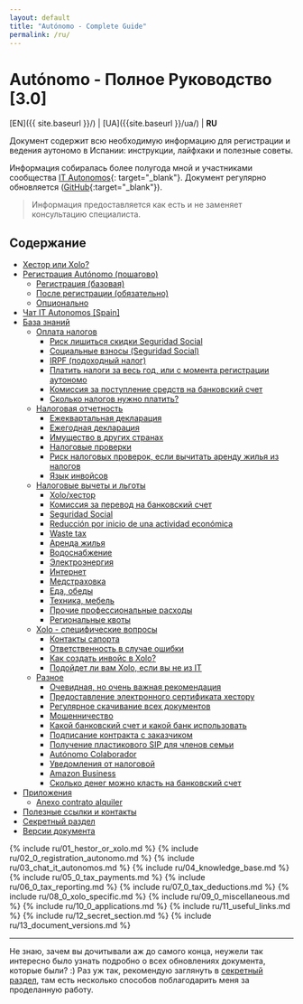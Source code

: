 ```yaml
---
layout: default
title: "Autónomo - Complete Guide"
permalink: /ru/
---
```


# Autónomo - Полное Руководство [3.0]

[EN]({{ site.baseurl }}/) | [UA]({{site.baseurl }}/ua/) | **RU**

Документ содержит всю необходимую информацию для регистрации и ведения аутономо в Испании: инструкции, лайфхаки и
полезные советы.

Информация собиралась более полугода мной и участниками сообщества [IT Autonomos](https://bit.ly/it-autonomos-es){:
target="_blank"}. Документ регулярно обновляется ([GitHub](https://bit.ly/it-autonomos-github){:target="_blank"}).

> Информация предоставляется как есть и не заменяет консультацию специалиста.

## Содержание

- [Хестор или Xolo?](#хестор-или-xolo)
- [Регистрация Autónomo (пошагово)](#регистрация-autónomo-пошагово)
    - [Регистрация (базовая)](#регистрация-базовая)
    - [После регистрации (обязательно)](#после-регистрации-обязательно)
    - [Опционально](#опционально)
- [Чат IT Autonomos [Spain]](#чат-it-autonomos-spain)
- [База знаний](#база-знаний)
    - [Оплата налогов](#оплата-налогов)
        - [Риск лишиться скидки Seguridad Social](#риск-лишиться-скидки-seguridad-social)
        - [Социальные взносы (Seguridad Social)](#социальные-взносы-seguridad-social)
        - [IRPF (подоходный налог)](#irpf-подоходный-налог)
        - [Платить налоги за весь год, или с момента регистрации аутономо](#платить-налоги-за-весь-год-или-с-момента-регистрации-аутономо)
        - [Комиссия за поступление средств на банковский счет](#комиссия-за-поступление-средств-на-банковский-счет)
        - [Сколько налогов нужно платить?](#сколько-налогов-нужно-платить)
    - [Налоговая отчетность](#налоговая-отчетность)
        - [Ежеквартальная декларация](#ежеквартальная-декларация)
        - [Ежегодная декларация](#ежегодная-декларация)
        - [Имущество в других странах](#имущество-в-других-странах)
        - [Налоговые проверки](#налоговые-проверки)
        - [Риск налоговых проверок, если вычитать аренду жилья из налогов](#риск-налоговых-проверок-если-вычитать-аренду-жилья-из-налогов)
        - [Язык инвойсов](#язык-инвойсов)
    - [Налоговые вычеты и льготы](#налоговые-вычеты-и-льготы)
        - [Xolo/хестор](#xoloхестор)
        - [Комиссия за перевод на банковский счет](#комиссия-за-перевод-на-банковский-счет)
        - [Seguridad Social](#seguridad-social)
        - [Reducción por inicio de una actividad económica](#reducción-por-inicio-de-una-actividad-económica)
        - [Waste tax](#waste-tax)
        - [Аренда жилья](#аренда-жилья)
        - [Водоснабжение](#водоснабжение)
        - [Электроэнергия](#электроэнергия)
        - [Интернет](#интернет)
        - [Медстраховка](#медстраховка)
        - [Еда, обеды](#еда-обеды)
        - [Техника, мебель](#техника-мебель)
        - [Прочие профессиональные расходы](#прочие-профессиональные-расходы)
        - [Региональные квоты](#региональные-квоты)
    - [Xolo - специфические вопросы](#xolo---специфические-вопросы)
        - [Контакты сапорта](#контакты-сапорта)
        - [Ответственность в случае ошибки](#ответственность-в-случае-ошибки)
        - [Как создать инвойс в Xolo?](#как-создать-инвойс-в-xolo)
        - [Подойдет ли вам Xolo, если вы не из IT](#подойдет-ли-вам-xolo-если-вы-не-из-it)
    - [Разное](#разное)
        - [Очевидная, но очень важная рекомендация](#очевидная-но-очень-важная-рекомендация)
        - [Предоставление электронного сертификата хестору](#предоставление-электронного-сертификата-хестору)
        - [Регулярное скачивание всех документов](#регулярное-скачивание-всех-документов)
        - [Мошенничество](#мошенничество)
        - [Какой банковский счет и какой банк использовать](#какой-банковский-счет-и-какой-банк-использовать)
        - [Подписание контракта с заказчиком](#подписание-контракта-с-заказчиком)
        - [Получение пластикового SIP для членов семьи](#получение-пластикового-sip-для-членов-семьи)
        - [Autónomo Colaborador](#autónomo-colaborador)
        - [Уведомления от налоговой](#уведомления-от-налоговой)
        - [Amazon Business](#amazon-business)
        - [Сколько денег можно класть на банковский счет](#сколько-денег-можно-класть-на-банковский-счет)
- [Приложения](#приложения)
    - [Anexo contrato alquiler](#anexo-contrato-alquiler)
- [Полезные ссылки и контакты](#полезные-ссылки-и-контакты)
- [Секретный раздел](#секретный-раздел)
- [Версии документа](#версии-документа)

{% include ru/01_hestor_or_xolo.md %}
{% include ru/02_0_registration_autonomo.md %}
{% include ru/03_chat_it_autonomos.md %}
{% include ru/04_knowledge_base.md %}
{% include ru/05_0_tax_payments.md %}
{% include ru/06_0_tax_reporting.md %}
{% include ru/07_0_tax_deductions.md %}
{% include ru/08_0_xolo_specific.md %}
{% include ru/09_0_miscellaneous.md %}
{% include ru/10_0_applications.md %}
{% include ru/11_useful_links.md %}
{% include ru/12_secret_section.md %}
{% include ru/13_document_versions.md %}

---

Не знаю, зачем вы дочитывали аж до самого конца, неужели так интересно было
узнать подробно о всех обновлениях документа, которые были? :)
Раз уж так, рекомендую заглянуть в [секретный раздел](#секретный-раздел), там
есть несколько способов поблагодарить меня за проделанную
работу.
